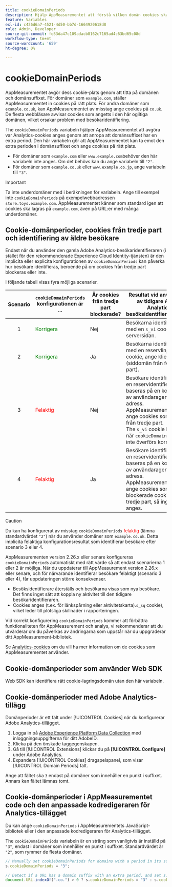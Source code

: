 ```yaml
---
title: cookieDomainPeriods
description: Hjälp AppMeasurementet att förstå vilken domän cookies ska lagras i om domänen har en punkt i suffixet.
feature: Variables
exl-id: c426d6a7-4521-4d50-bb7d-1664920618d8
role: Admin, Developer
source-git-commit: fe33da47c109adacb8162c7165ad4c63bd65c08d
workflow-type: tm+mt
source-wordcount: '659'
ht-degree: 0%

---
```



# cookieDomainPeriods

AppMeasurementet avgör dess cookie-plats genom att titta på domänen och domänsuffixet. För domäner som `example.com`, ställer AppMeasurementet in cookies på rätt plats. För andra domäner som `example.co.uk`, kan AppMeasurementet av misstag ange cookies på `co.uk`. De flesta webbläsare avvisar cookies som angetts i den här ogiltiga domänen, vilket orsakar problem med besökaridentifiering.

The `cookieDomainPeriods` variabeln hjälper AppMeasurementet att avgöra var Analytics-cookies anges genom att anropa att domänsuffixet har en extra period. Den här variabeln gör att AppMeasurementet kan ta emot den extra perioden i domänsuffixet och ange cookies på rätt plats.

* För domäner som `example.com` eller `www.example.com`behöver den här variabeln inte anges. Om det behövs kan du ange variabeln till `"2"`.
* För domäner som `example.co.uk` eller `www.example.co.jp`, ange variabeln till `"3"`.


>[!IMPORTANT]
>
>Ta inte underdomäner med i beräkningen för variabeln. Ange till exempel inte `cookieDomainPeriods` på exempelwebbadressen `store.toys.example.com`. AppMeasurementet känner som standard igen att cookies ska lagras på `example.com`, även på URL:er med många underdomäner.


## Cookie-domänperioder, cookies från tredje part och identifiering av äldre besökare

Endast när du använder den gamla Adobe Analytics-besökaridentifieraren (i stället för den rekommenderade Experience Cloud Identity-tjänsten) är den implicita eller explicita konfigurationen av `cookieDomainPeriods` kan påverka hur besökare identifieras, beroende på om cookies från tredje part blockeras eller inte.

I följande tabell visas fyra möjliga scenarier.

| Scenario | `cookieDomainPeriods` konfigurationen är ... | Är cookies från tredje part blockerade? | Resultat vid användning av tidigare Adobe Analytics besöksidentifieringstjänst |
|:---:|---|---|---|
| 1 | <span style="color:green">Korrigera</span> | Nej | Besökarna identifieras med en `s_vi` cookie, serversidan. |
| 2 | <span style="color:green">Korrigera</span> | Ja | Besökarna identifieras med en reservlinje `s_fid` cookie, ange klientsida (siddomän från första part). |
| 3 | <span style="color:red">Felaktig</span> | Nej | Besökare identifieras med en reservidentifierare som baseras på en kombination av användaragent och IP-adress. <br/>AppMeasurementet måste ange cookies som cookies från tredje part.<br/> The `s_vi` cookie kan anges när `cookieDomainPeriods` inte överförs korrekt. |
| 4 | <span style="color:red">Felaktig</span> | Ja | Besökare identifieras med en reservidentifierare som baseras på en kombination av användaragent och IP-adress.<br/>AppMeasurementet måste ange cookies som blockerade cookies från tredje part, så inga cookies anges. |

>[!CAUTION]
>
>Du kan ha konfigurerat av misstag `cookieDomainPeriods` <span style="color:red">felaktig</span> (lämna standardvärdet `"2"`) när du använder domäner som `example.co.uk`. Detta implicita felaktiga konfigurationsresultat som identifierar besökare efter scenario 3 eller 4.
>
>AppMeasurementen version 2.26.x eller senare konfigureras `cookieDomainPeriods` automatiskt med rätt värde så att endast scenarierna 1 eller 2 är möjliga. När du uppdaterar till AppMeasurement version 2.26.x eller senare, och för närvarande identifierar besökare felaktigt (scenario 3 eller 4), får uppdateringen större konsekvenser.
>
>* Besöksidentifierare återställs och besökarna visas som nya besökare. Det finns inget sätt att koppla ny aktivitet till den tidigare besökaridentifieraren.
>* Cookies anges (t.ex. för länkspårning eller aktivitetskarta).`s_sq` cookie), vilket leder till plötsliga skillnader i rapporteringen.
>
>Vid korrekt konfigurering `cookieDomainPeriods` kommer att förbättra funktionaliteten för AppMeasurement och analys, vi rekommenderar att du utvärderar om du påverkas av ändringarna som uppstår när du uppgraderar ditt AppMeasurement-bibliotek.
>
> Se [Analytics-cookies](https://experienceleague.adobe.com/docs/core-services/interface/administration/ec-cookies/cookies-analytics.html?lang=en) om du vill ha mer information om de cookies som AppMeasurementet använder.

## Cookie-domänperioder som använder Web SDK

Web SDK kan identifiera rätt cookie-lagringsdomän utan den här variabeln.

## Cookie-domänperioder med Adobe Analytics-tillägg

Domänperioder är ett fält under [!UICONTROL Cookies] när du konfigurerar Adobe Analytics-tillägget.

1. Logga in på [Adobe Experience Platform Data Collection](https://experience.adobe.com/data-collection) med inloggningsuppgifterna för ditt AdobeID.
1. Klicka på den önskade taggegenskapen.
1. Gå till [!UICONTROL Extensions] klickar du på **[!UICONTROL Configure]** under Adobe Analytics.
1. Expandera [!UICONTROL Cookies] dragspelspanel, som visar [!UICONTROL Domain Periods] fält.

Ange att fältet ska `3` endast på domäner som innehåller en punkt i suffixet. Annars kan fältet lämnas tomt.

## Cookie-domänperioder i AppMeasurementet code och den anpassade kodredigeraren för Analytics-tillägget

Du kan ange `cookieDomainPeriods` i AppMeasurementets JavaScript-bibliotek eller i den anpassade kodredigeraren för Analytics-tillägget.

The `cookieDomainPeriods` variabeln är en sträng som vanligtvis är inställd på `"3"`, endast i domäner som innehåller en punkt i suffixet. Standardvärdet är `"2"`, som rymmer de flesta domäner.

```js
// Manually set cookieDomainPeriods for domains with a period in its suffix, such as www.example.co.uk
s.cookieDomainPeriods = "3";

// Detect if a URL has a domain suffix with an extra period, and set s.cookieDomainPeriods automatically
document.URL.indexOf(".co.") > 0 ? s.cookieDomainPeriods = "3" : s.cookieDomainPeriods = "2";
```
